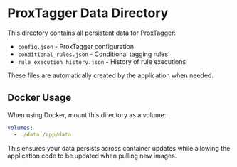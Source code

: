 # ProxTagger Data Directory

This directory contains all persistent data for ProxTagger:

- `config.json` - ProxTagger configuration
- `conditional_rules.json` - Conditional tagging rules
- `rule_execution_history.json` - History of rule executions

These files are automatically created by the application when needed.

## Docker Usage

When using Docker, mount this directory as a volume:

```yaml
volumes:
  - ./data:/app/data
```

This ensures your data persists across container updates while allowing the application code to be updated when pulling new images.